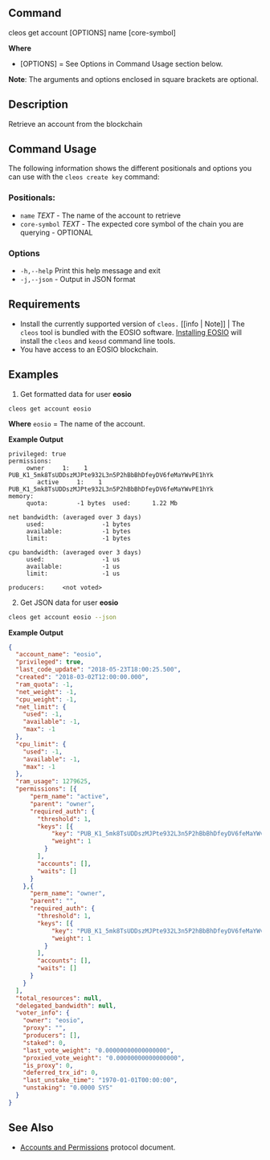 
## Command
cleos get account [OPTIONS] name [core-symbol]

**Where**
* [OPTIONS] = See Options in Command Usage section below.

**Note**: The arguments and options enclosed in square brackets are optional.

## Description
Retrieve an account from the blockchain

## Command Usage
The following information shows the different positionals and options you can use with the `cleos create key` command:

### Positionals:
- `name` _TEXT_ - The name of the account to retrieve
- `core-symbol` _TEXT_ - The expected core symbol of the chain you are querying - OPTIONAL

### Options
- `-h,--help` Print this help message and exit
- `-j,--json` - Output in JSON format

## Requirements
* Install the currently supported version of `cleos.`
[[info | Note]] 
| The `cleos` tool is bundled with the EOSIO software. [Installing EOSIO](../../00_install/index.md) will install the `cleos` and `keosd` command line tools. 
* You have access to an EOSIO blockchain.

## Examples

1. Get formatted data for user **eosio**

```shell
cleos get account eosio
```
**Where**
`eosio` = The name of the account.

**Example Output**
```console
privileged: true
permissions: 
     owner     1:    1 PUB_K1_5mk8TsUDDszMJPte932L3n5P2hBbBhDfeyDV6feMaYWvPE1hYk
        active     1:    1 PUB_K1_5mk8TsUDDszMJPte932L3n5P2hBbBhDfeyDV6feMaYWvPE1hYk
memory: 
     quota:        -1 bytes  used:      1.22 Mb   

net bandwidth: (averaged over 3 days)
     used:                -1 bytes
     available:           -1 bytes
     limit:               -1 bytes

cpu bandwidth: (averaged over 3 days)
     used:                -1 us
     available:           -1 us   
     limit:               -1 us   

producers:     <not voted>
```
2. Get JSON data for user **eosio**

```sh
cleos get account eosio --json
```
**Example Output**

```json
{
  "account_name": "eosio",
  "privileged": true,
  "last_code_update": "2018-05-23T18:00:25.500",
  "created": "2018-03-02T12:00:00.000",
  "ram_quota": -1,
  "net_weight": -1,
  "cpu_weight": -1,
  "net_limit": {
    "used": -1,
    "available": -1,
    "max": -1
  },
  "cpu_limit": {
    "used": -1,
    "available": -1,
    "max": -1
  },
  "ram_usage": 1279625,
  "permissions": [{
      "perm_name": "active",
      "parent": "owner",
      "required_auth": {
        "threshold": 1,
        "keys": [{
            "key": "PUB_K1_5mk8TsUDDszMJPte932L3n5P2hBbBhDfeyDV6feMaYWvPE1hYk",
            "weight": 1
          }
        ],
        "accounts": [],
        "waits": []
      }
    },{
      "perm_name": "owner",
      "parent": "",
      "required_auth": {
        "threshold": 1,
        "keys": [{
            "key": "PUB_K1_5mk8TsUDDszMJPte932L3n5P2hBbBhDfeyDV6feMaYWvPE1hYk",
            "weight": 1
          }
        ],
        "accounts": [],
        "waits": []
      }
    }
  ],
  "total_resources": null,
  "delegated_bandwidth": null,
  "voter_info": {
    "owner": "eosio",
    "proxy": "",
    "producers": [],
    "staked": 0,
    "last_vote_weight": "0.00000000000000000",
    "proxied_vote_weight": "0.00000000000000000",
    "is_proxy": 0,
    "deferred_trx_id": 0,
    "last_unstake_time": "1970-01-01T00:00:00",
    "unstaking": "0.0000 SYS"
  }
}
```

## See Also
- [Accounts and Permissions](https://developers.eos.io/welcome/v2.1/protocol/accounts_and_permissions) protocol document.
